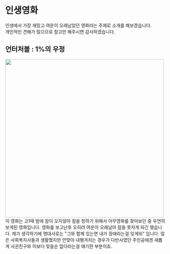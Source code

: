 # 인생영화

인생에서 가장 재밌고 여운이 오래남았던 영화라는 주제로 소개를 해보겠습니다.  
개인적인 견해가 많으므로 참고만 해주시면 감사하겠습니다.

## 언터처블 : 1%의 우정

<img src="https://t1.daumcdn.net/cfile/18518C4F4F2F710A23?original" width="500" height="500">  
이 영화는 고1때 밤에 잠이 오지않아 잠을 청하기 위해서 아무영화를 찾아보던 중 우연히 보게된 영화입니다.   
영화를 보고난후 오히려 여운이 오래남아 잠을 못자게 되긴 했습니다.   
제가 생각하기에 명대사로는 "그와 함께 있는면 내가 장애라는걸 잊게되" 입니다.  
많은 사회복지사들과 생활했지만 안맞아 내팽겨치는 경우가 다반사였던 주인공에겐 새롭게 사귄친구와 이보다 맞을순 없다라는걸 얘기한 부분이죠.  

